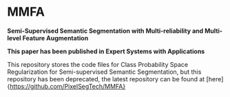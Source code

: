 # MMFA
**Semi-Supervised Semantic Segmentation with Multi-reliability and Multi-level Feature Augmentation**


**This paper has been published in Expert Systems with Applications**

This repository stores the code files for Class Probability Space Regularization for Semi-supervised Semantic Segmentation, but this repository has been deprecated, the latest repository can be found at [here]{https://github.com/PixelSegTech/MMFA}

